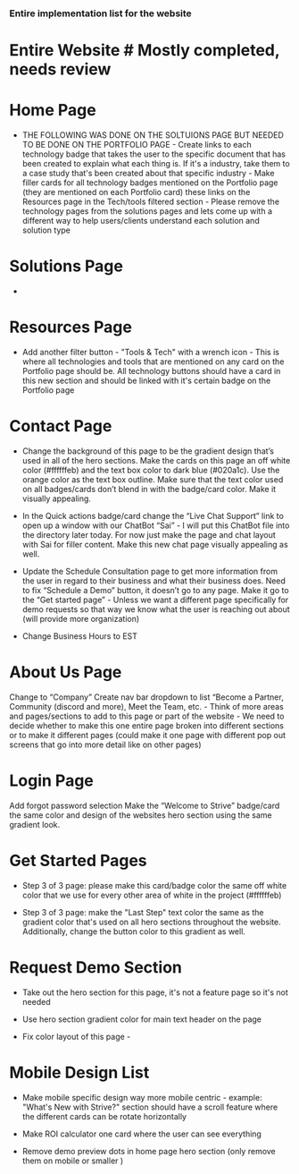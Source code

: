 ### Entire implementation list for the website ###


# Entire Website # Mostly completed, needs review 

# Home Page #

- THE FOLLOWING WAS DONE ON THE SOLTUIONS PAGE BUT NEEDED TO BE DONE ON THE PORTFOLIO PAGE - Create links to each technology badge that takes the user to the specific document that has been created to explain what each thing is. If it's a industry, take them to a case study that's been created about that specific industry  - Make filler cards for all technology badges mentioned on the Portfolio page (they are mentioned on each Portfolio card) these links on the Resources page in the Tech/tools filtered section - Please remove the technology pages from the solutions pages and lets come up with a different way to help users/clients understand each solution and solution type

# Solutions Page #

- 

# Resources Page #


-  Add another filter button - "Tools & Tech" with a wrench icon - This is where all technologies and tools that are mentioned on any card on the Portfolio page should be. All technology buttons should have a card in this new section and should be linked with it's certain badge on the Portfolio page

# Contact Page #

- Change the background of this page to be the gradient design that’s used in all of the hero sections. Make the cards on this page an off white color (#ffffffeb) and the text box color to dark blue (#020a1c). Use the orange color as the text box outline. Make sure that the text color used on all badges/cards don’t blend in with the badge/card color. Make it visually appealing.

- In the Quick actions badge/card change the “Live Chat Support” link to open up a window with our ChatBot “Sai” - I will put this ChatBot file into the directory later today. For now just make the page and chat layout with Sai for filler content. Make this new chat page visually appealing as well.

- Update the Schedule Consultation page to get more information from the user in regard to their business and what their business does.
Need to fix “Schedule a Demo” button, it doesn’t go to any page. Make it go to the “Get started page” - Unless we want a different page specifically for demo requests so that way we know what the user is reaching out about (will provide more organization)

- Change Business Hours to EST

# About Us Page # 
Change to “Company”
Create nav bar dropdown to list “Become a Partner, Community (discord and more), Meet the Team, etc. - Think of more areas and pages/sections to add to this page or part of the website - We need to decide whether to make this one entire page broken into different sections or to make it different pages (could make it one page with different pop out screens that go into more detail like on other pages)

# Login Page #

Add forgot password selection
Make the “Welcome to Strive” badge/card the same color and design of the websites hero section using the same gradient look.

# Get Started Pages # 

- Step 3 of 3 page: please make this card/badge color the same off white color that we use for every other area of white in the project (#ffffffeb) 

- Step 3 of 3 page: make the "Last Step" text color the same as the gradient color that's used on all hero sections throughout the website. Additionally, change the button color to this gradient as well.

# Request Demo Section #

- Take out the hero section for this page, it's not a feature page so it's not needed

- Use hero section gradient color for main text header on the page

- Fix color layout of this page - 

# Mobile Design List #

- Make mobile specific design way more mobile centric - example: "What's New with Strive?" section should have a scroll feature where the different cards can be rotate horizontally

- Make ROI calculator one card where the user can see everything

- Remove demo preview dots in home page hero section (only remove them on mobile or smaller )

